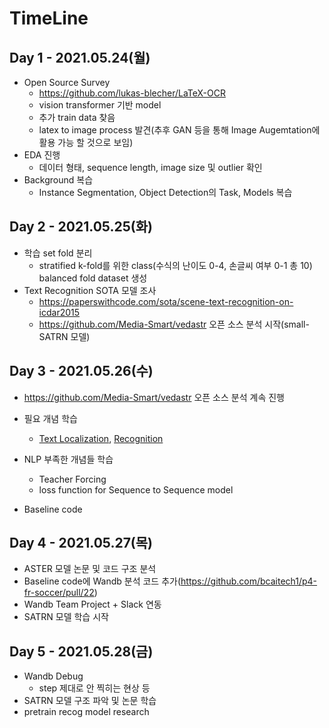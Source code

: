 # TimeLine
## Day 1 - 2021.05.24(월)
 - Open Source Survey
   - https://github.com/lukas-blecher/LaTeX-OCR
   - vision transformer 기반 model
   - 추가 train data 찾음
   - latex to image process 발견(추후 GAN 등을 통해 Image Augemtation에 활용 가능 할 것으로 보임)
 - EDA 진행
   - 데이터 형태, sequence length, image size 및 outlier 확인
 - Background 복습
   - Instance Segmentation, Object Detection의 Task, Models 복습

## Day 2 - 2021.05.25(화)
 - 학습 set fold 분리
   - stratified k-fold를 위한 class(수식의 난이도 0-4, 손글씨 여부 0-1 총 10) balanced fold dataset 생성 
 - Text Recognition SOTA 모델 조사
   - https://paperswithcode.com/sota/scene-text-recognition-on-icdar2015
   - https://github.com/Media-Smart/vedastr 오픈 소스 분석 시작(small-SATRN 모델)
 
## Day 3 - 2021.05.26(수)
 - https://github.com/Media-Smart/vedastr 오픈 소스 분석 계속 진행

 - 필요 개념 학습
   - [Text Localization](https://github.com/JeonghwanLee1/AI-study/blob/main/DL/text_localization.md), [Recognition](https://github.com/JeonghwanLee1/AI-study/blob/main/DL/text_recognition.md)
 
 - NLP 부족한 개념들 학습
   - Teacher Forcing
   - loss function for Sequence to Sequence model
 
 - Baseline code 
 
## Day 4 - 2021.05.27(목)
 - ASTER 모델 논문 및 코드 구조 분석
 - Baseline code에 Wandb 분석 코드 추가(https://github.com/bcaitech1/p4-fr-soccer/pull/22)
 - Wandb Team Project + Slack 연동
 - SATRN 모델 학습 시작

## Day 5 - 2021.05.28(금)
 - Wandb Debug
   - step 제대로 안 찍히는 현상 등
 - SATRN 모델 구조 파악 및 논문 학습
 - pretrain recog model research 
